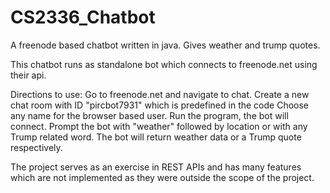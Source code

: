 # CS2336_Chatbot
A freenode based chatbot written in java. Gives weather and trump quotes.

This chatbot runs as  standalone bot which connects to freenode.net using their api.

Directions to use:
  Go to freenode.net and navigate to chat.
  Create a new chat room with ID "pircbot7931" which is predefined in the code
  Choose any name for the browser based user.
  Run the program, the bot will connect.
  Prompt the bot with "weather" followed by location or with any Trump related word.
  The bot will return weather data or a Trump quote respectively.
  
The project serves as an exercise in REST APIs and has many features which are not implemented as they were
outside the scope of the project.
